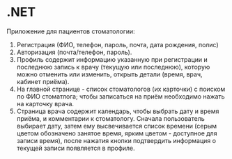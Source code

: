 # .NET
Приложение для пациентов стоматологии:
1. Регистрация (ФИО, телефон, пароль, почта, дата рождения, полис)
2. Авторизация (почта/телефон, пароль).
3. Профиль содержит информацию указанную при регистрации и последнюю запись к врачу (текущую или последнюю), которую можно отменить или изменить, открыть детали (время, врач, кабинет приёма).
4. На главной странице - список стоматологов (их карточки) с поиском по ФИО стоматлога; чтобы записаться на приём необходимо нажать на карточку врача.
5. Страница врача содержит календарь, чтобы выбрать дату и время приёма, и комментарии к стоматологу. Сначала пользователь выбирает дату, затем ему высвечивается список времени (серым цветом обозначено занятое время, ярким цветом - доступное для записи время), после нажатия кнопки подтвердить информация о текущей записи появляется в профиле.
